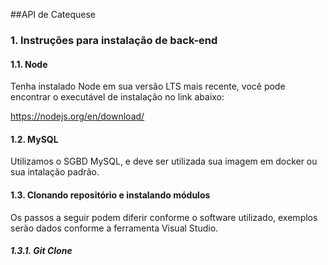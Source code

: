 ##API de Catequese

### 1. Instruções para instalação de back-end

#### 1.1. Node

Tenha instalado Node em sua versão LTS mais recente, você pode encontrar o executável de instalação no link abaixo:

https://nodejs.org/en/download/

#### 1.2. MySQL

Utilizamos o SGBD MySQL, e deve ser utilizada sua imagem em docker ou sua intalação padrão.

#### 1.3. Clonando repositório e instalando módulos

Os passos a seguir podem diferir conforme o software utilizado, exemplos serão dados conforme a ferramenta Visual Studio.

##### 1.3.1. Git Clone
